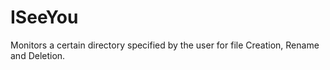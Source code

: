 # ISeeYou
Monitors a certain directory specified by the user for file Creation, Rename and Deletion. 
